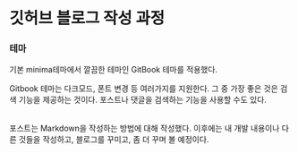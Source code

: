 # 깃허브 블로그 작성 과정

### 테마
기본 minima테마에서 깔끔한 테마인 GitBook 테마를 적용했다.

Gitbook 테마는 다크모드, 폰트 변경 등 여러가지를 지원한다.
그 중 가장 좋은 것은 검색 기능을 제공하는 것이다. 포스트나 댓글을 검색하는 기능을 사용할 수도 있다.

<br/>
포스트는 Markdown을 작성하는 방법에 대해 작성했다.
이후에는 내 개발 내용이나 다른 것들을 작성하고, 블로그를 꾸미고, 좀 더 꾸며 볼 예정이다.